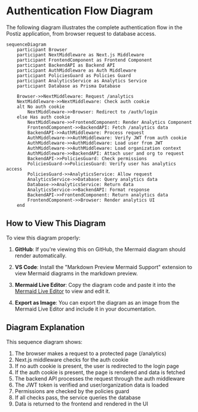 # Authentication Flow Diagram

The following diagram illustrates the complete authentication flow in the Postiz application, from browser request to database access.

```mermaid
sequenceDiagram
    participant Browser
    participant NextMiddleware as Next.js Middleware
    participant FrontendComponent as Frontend Component
    participant BackendAPI as Backend API
    participant AuthMiddleware as Auth Middleware
    participant PoliciesGuard as Policies Guard
    participant AnalyticsService as Analytics Service
    participant Database as Prisma Database

    Browser->>NextMiddleware: Request /analytics
    NextMiddleware->>NextMiddleware: Check auth cookie
    alt No auth cookie
        NextMiddleware->>Browser: Redirect to /auth/login
    else Has auth cookie
        NextMiddleware->>FrontendComponent: Render Analytics Component
        FrontendComponent->>BackendAPI: Fetch /analytics data
        BackendAPI->>AuthMiddleware: Process request
        AuthMiddleware->>AuthMiddleware: Verify JWT from auth cookie
        AuthMiddleware->>AuthMiddleware: Load user from JWT
        AuthMiddleware->>AuthMiddleware: Load organization context
        AuthMiddleware->>BackendAPI: Attach user and org to request
        BackendAPI->>PoliciesGuard: Check permissions
        PoliciesGuard->>PoliciesGuard: Verify user has analytics access
        PoliciesGuard->>AnalyticsService: Allow request
        AnalyticsService->>Database: Query analytics data
        Database->>AnalyticsService: Return data
        AnalyticsService->>BackendAPI: Format response
        BackendAPI->>FrontendComponent: Return analytics data
        FrontendComponent->>Browser: Render analytics UI
    end
```

## How to View This Diagram

To view this diagram properly:

1. **GitHub**: If you're viewing this on GitHub, the Mermaid diagram should render automatically.

2. **VS Code**: Install the "Markdown Preview Mermaid Support" extension to view Mermaid diagrams in the markdown preview.

3. **Mermaid Live Editor**: Copy the diagram code and paste it into the [Mermaid Live Editor](https://mermaid.live/) to view and edit it.

4. **Export as Image**: You can export the diagram as an image from the Mermaid Live Editor and include it in your documentation.

## Diagram Explanation

This sequence diagram shows:

1. The browser makes a request to a protected page (/analytics)
2. Next.js middleware checks for the auth cookie
3. If no auth cookie is present, the user is redirected to the login page
4. If the auth cookie is present, the page is rendered and data is fetched
5. The backend API processes the request through the auth middleware
6. The JWT token is verified and user/organization data is loaded
7. Permissions are checked by the policies guard
8. If all checks pass, the service queries the database
9. Data is returned to the frontend and rendered in the UI
